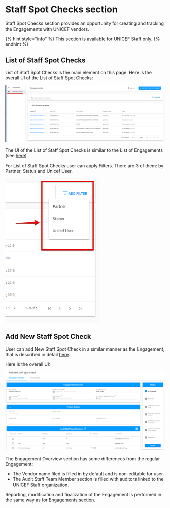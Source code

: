 # Staff Spot Checks section

Staff Spot Checks section provides an opportunity for creating and tracking the Engagements with UNICEF vendors. 

{% hint style="info" %}
This section is available for UNICEF Staff only.
{% endhint %}

## List of Staff Spot Checks

List of Staff Spot Checks is the main element on this page. Here is the overall UI of the List of Staff Spot Checks:

![List of Staff Spot Checks](../.gitbook/assets/116.png)

The UI of the List of Staff Spot Checks is similar to the List of Engagements \(see [here](https://razortheory.gitbook.io/financial-assurance-module-documentation/~/edit/drafts/-LON3dQFII7ruNgslx2y/product-end-user-documentation/engagements)\). 

For List of Staff Spot Checks user can apply Filters. There are 3 of them: by Partner, Status and Unicef User.

![Filter options for Staff Spot Check sections](../.gitbook/assets/117.png)

## Add New Staff Spot Check

User can add New Staff Spot Check in a similar manner as the Engagement, that is described in detail [here](https://razortheory.gitbook.io/financial-assurance-module-documentation/~/edit/drafts/-LMfUh4DCZiwMDxpaXwy/product-end-user-documentation/engagements/how-to-add-new-engagement).

Here is the overall UI: 

![](../.gitbook/assets/2018-09-25_1921.png)

The Engagement Overview section has some differences from the regular Engagement: 

* The Vendor name filed is filled in by default and is non-editable for user.
* The Audit Staff Team Member section is filled with auditors linked to the UNICEF Staff organization.

Reporting, modification and finalization of the Engagement is performed in the same way as for [Engagements section](https://razortheory.gitbook.io/financial-assurance-module-documentation/~/edit/drafts/-LMfUh4DCZiwMDxpaXwy/product-end-user-documentation/engagements). 

